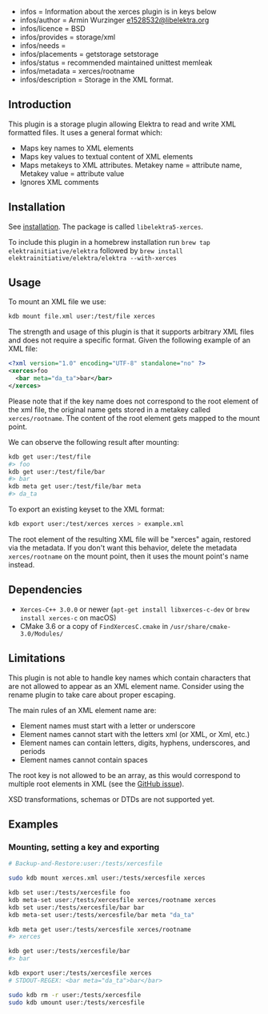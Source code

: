- infos = Information about the xerces plugin is in keys below
- infos/author = Armin Wurzinger <e1528532@libelektra.org>
- infos/licence = BSD
- infos/provides = storage/xml
- infos/needs =
- infos/placements = getstorage setstorage
- infos/status = recommended maintained unittest memleak
- infos/metadata = xerces/rootname
- infos/description = Storage in the XML format.

## Introduction

This plugin is a storage plugin allowing Elektra to read and write XML
formatted files. It uses a general format which:

- Maps key names to XML elements
- Maps key values to textual content of XML elements
- Maps metakeys to XML attributes. Metakey name = attribute name, Metakey value
  = attribute value
- Ignores XML comments

## Installation

See [installation](/doc/INSTALL.md).
The package is called `libelektra5-xerces`.

To include this plugin in a homebrew installation run `brew tap elektrainitiative/elektra` followed by `brew install elektrainitiative/elektra/elektra --with-xerces`

## Usage

To mount an XML file we use:

```bash
kdb mount file.xml user:/test/file xerces
```

The strength and usage of this plugin is that it supports arbitrary XML files and
does not require a specific format. Given the following example of an XML file:

```xml
<?xml version="1.0" encoding="UTF-8" standalone="no" ?>
<xerces>foo
  <bar meta="da_ta">bar</bar>
</xerces>
```

Please note that if the key name does not correspond to the root element of the xml
file, the original name gets stored in a metakey called `xerces/rootname`. The content
of the root element gets mapped to the mount point.

We can observe the following result after mounting:

```bash
kdb get user:/test/file
#> foo
kdb get user:/test/file/bar
#> bar
kdb meta get user:/test/file/bar meta
#> da_ta
```

To export an existing keyset to the XML format:

```bash
kdb export user:/test/xerces xerces > example.xml
```

The root element of the resulting XML file will be "xerces" again, restored via the
metadata. If you don't want this behavior, delete the metadata `xerces/rootname` on
the mount point, then it uses the mount point's name instead.

## Dependencies

- `Xerces-C++ 3.0.0` or newer (`apt-get install libxerces-c-dev` or `brew install xerces-c` on macOS)
- CMake 3.6 or a copy of `FindXercesC.cmake` in
  `/usr/share/cmake-3.0/Modules/`

## Limitations

This plugin is not able to handle key names which contain characters that are not
allowed to appear as an XML element name. Consider using the rename plugin to
take care about proper escaping.

The main rules of an XML element name are:

- Element names must start with a letter or underscore
- Element names cannot start with the letters xml (or XML, or Xml, etc.)
- Element names can contain letters, digits, hyphens, underscores, and periods
- Element names cannot contain spaces

The root key is not allowed to be an array, as this would correspond to multiple
root elements in XML (see the
[GitHub issue](https://github.com/ElektraInitiative/libelektra/issues/1451)).

XSD transformations, schemas or DTDs are not supported yet.

## Examples

### Mounting, setting a key and exporting

```sh
# Backup-and-Restore:user:/tests/xercesfile

sudo kdb mount xerces.xml user:/tests/xercesfile xerces

kdb set user:/tests/xercesfile foo
kdb meta-set user:/tests/xercesfile xerces/rootname xerces
kdb set user:/tests/xercesfile/bar bar
kdb meta-set user:/tests/xercesfile/bar meta "da_ta"

kdb meta get user:/tests/xercesfile xerces/rootname
#> xerces

kdb get user:/tests/xercesfile/bar
#> bar

kdb export user:/tests/xercesfile xerces
# STDOUT-REGEX: <bar meta="da_ta">bar</bar>

sudo kdb rm -r user:/tests/xercesfile
sudo kdb umount user:/tests/xercesfile
```
